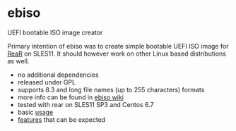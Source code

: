 # ebiso
UEFI bootable ISO image creator

Primary intention of ebiso was to create simple bootable UEFI ISO image for [ReaR](https://github.com/rear/rear) on SLES11. It should however work on other Linux based distributions as well.
 
 - no additional dependencies
 - released under GPL
 - supports 8.3 and long file names (up to 255 characters) formats
 - more info can be found in [ebiso wiki](https://github.com/gozora/ebiso/wiki)
 - tested with rear on SLES11 SP3 and Centos 6.7
 - basic [usage](https://github.com/gozora/ebiso/wiki/Usage)
 - [features](https://github.com/gozora/ebiso/wiki/Features-in-progress) that can be expected
